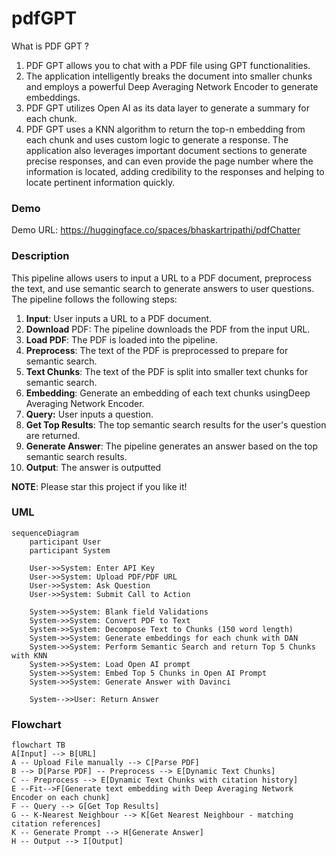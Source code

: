 
# pdfGPT
What is PDF GPT ?
1. PDF GPT allows you to chat with a PDF file using GPT functionalities.
2. The application intelligently breaks the document into smaller chunks and employs a powerful Deep Averaging Network Encoder to generate embeddings.
3. PDF GPT utilizes Open AI as its data layer to generate a summary for each chunk.
4. PDF GPT uses a KNN algorithm to return the top-n embedding from each chunk and uses custom logic to generate a response. The application also leverages important document sections to generate precise responses, and can even provide the page number where the information is located, adding credibility to the responses and helping to locate pertinent information quickly.

### Demo
Demo URL: https://huggingface.co/spaces/bhaskartripathi/pdfChatter

### Description
This pipeline allows users to input a URL to a PDF document, preprocess the text, and use semantic search to generate answers to user questions. The pipeline follows the following steps:

1. **Input**: User inputs a URL to a PDF document.
2. **Download** PDF: The pipeline downloads the PDF from the input URL.
3. **Load PDF**: The PDF is loaded into the pipeline.
4. **Preprocess**: The text of the PDF is preprocessed to prepare for semantic search.
5. **Text Chunks**: The text of the PDF is split into smaller text chunks for semantic search.
6. **Embedding**: Generate an embedding of each text chunks usingDeep Averaging Network Encoder.
7. **Query:** User inputs a question.
8. **Get Top Results**: The top semantic search results for the user's question are returned.
9. **Generate Answer**: The pipeline generates an answer based on the top semantic search results.
10. **Output**: The answer is outputted

**NOTE**: Please star this project if you like it!
### UML
```mermaid
sequenceDiagram
    participant User
    participant System

    User->>System: Enter API Key
    User->>System: Upload PDF/PDF URL
    User->>System: Ask Question
    User->>System: Submit Call to Action

    System->>System: Blank field Validations
    System->>System: Convert PDF to Text
    System->>System: Decompose Text to Chunks (150 word length)
    System->>System: Generate embeddings for each chunk with DAN
    System->>System: Perform Semantic Search and return Top 5 Chunks with KNN
    System->>System: Load Open AI prompt
    System->>System: Embed Top 5 Chunks in Open AI Prompt
    System->>System: Generate Answer with Davinci

    System-->>User: Return Answer
```

### Flowchart
```mermaid
flowchart TB
A[Input] --> B[URL]
A -- Upload File manually --> C[Parse PDF]
B --> D[Parse PDF] -- Preprocess --> E[Dynamic Text Chunks]
C -- Preprocess --> E[Dynamic Text Chunks with citation history]
E --Fit-->F[Generate text embedding with Deep Averaging Network Encoder on each chunk]
F -- Query --> G[Get Top Results]
G -- K-Nearest Neighbour --> K[Get Nearest Neighbour - matching citation references]
K -- Generate Prompt --> H[Generate Answer]
H -- Output --> I[Output]
```

